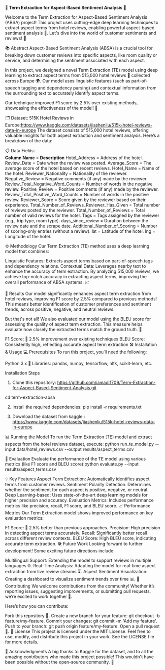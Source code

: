 **🏨 Term Extraction for Aspect-Based Sentiment Analysis 📝**

Welcome to the Term Extraction for Aspect-Based Sentiment Analysis (ABSA) project! This project uses cutting-edge deep learning techniques to extract aspect terms from hotel reviews, enabling powerful aspect-based sentiment analysis 🧠. Let's dive into the world of customer sentiments and reviews! 🌟

📚 Abstract
Aspect-Based Sentiment Analysis (ABSA) is a crucial tool for breaking down customer reviews into specific aspects, like room quality or service, and determining the sentiment associated with each aspect.

In this project, we designed a novel Term Extraction (TE) model using deep learning to extract aspect terms from 515,000 hotel reviews 🏨 collected across Europe 🌍. Our model uses linguistic features (such as part-of-speech tagging and dependency parsing) and contextual information from the surrounding text to accurately identify aspect terms.

Our technique improved F1 score by 2.5% over existing methods, showcasing the effectiveness of the model! 🎉

🗂️ Dataset: 515K Hotel Reviews in Europe:https://www.kaggle.com/datasets/jiashenliu/515k-hotel-reviews-data-in-europe
The dataset consists of 515,000 hotel reviews, offering valuable insights for both aspect extraction and sentiment analysis. Here’s a breakdown of the data:

📋 Data Fields:     
            **Column Name**	   =           **Description**
             Hotel_Address    =           Address of the hotel.
             Review_Date	   =        Date when the review was posted.
            Average_Score	   =   The average score of the hotel based on recent reviews.
             Hotel_Name      =            	    Name of the hotel.
      Reviewer_Nationality	   =         Nationality of the reviewer.
      Negative_Review	     =      Negative comments (if any) made by the reviewer.
 Review_Total_Negative_Word_Counts = Number of words in the negative review.
  Positive_Review	       =          Positive comments (if any) made by the reviewer.
Review_Total_Positive_Word_Counts	=  Number of words in the positive review.
Reviewer_Score	      =          Score given by the reviewer based on their experience.
Total_Number_of_Reviews_Reviewer_Has_Given	= Total number of reviews posted by the reviewer.
Total_Number_of_Reviews	=           Total number of valid reviews for the hotel.
Tags	              =            Tags assigned by the reviewer (e.g., trip type, room type).
days_since_review      =          	Duration between the review date and the scrape date.
Additional_Number_of_Scoring	 =       Number of scoring-only entries (without a review).
      lat	                     =                Latitude of the hotel.
      lng	                     =                 Longitude of the hotel.

⚙️ Methodology
Our Term Extraction (TE) method uses a deep learning model that combines:

Linguistic Features: Extracts aspect terms based on part-of-speech tags and dependency relations.
Contextual Data: Leverages nearby text to enhance the accuracy of term extraction.
By analyzing 515,000 reviews, we achieve top-notch accuracy in extracting aspect terms, improving the overall performance of ABSA systems. 📈

🚀 Results
Our model significantly enhances aspect term extraction from hotel reviews, improving F1 score by 2.5% compared to previous methods! This means better identification of customer preferences and sentiment trends, across positive, negative, and neutral reviews.

But that's not all! We also evaluated our model using the BLEU score for assessing the quality of aspect term extraction. This measure helps evaluate how closely the extracted terms match the ground truth. 🌟

F1 Score: 🚀 2.5% improvement over existing techniques
BLEU Score: Consistently high, reflecting accurate aspect term extraction
🛠️ Installation & Usage
💻 Prerequisites
To run this project, you’ll need the following:

Python 3.x 🐍
Libraries: pandas, numpy, tensorflow, nltk, scikit-learn, etc.

Installation Steps
1. Clone this repository: https://github.com/iamadi1709/Term-Extraction-for-Aspect-Based-Sentiment-Analysis.git

cd term-extraction-absa

2. Install the required dependencies: pip install -r requirements.txt

3. Download the dataset from kaggle : https://www.kaggle.com/datasets/jiashenliu/515k-hotel-reviews-data-in-europe

📊 Running the Model
To run the Term Extraction (TE) model and extract aspects from the hotel reviews dataset, execute: python run_te_model.py --input data/hotel_reviews.csv --output results/aspect_terms.csv

🧪 Evaluation
Evaluate the performance of the TE model using various metrics (like F1 score and BLEU score):python evaluate.py --input results/aspect_terms.csv

💡 Key Features
Aspect Term Extraction: Automatically identifies aspect terms from customer reviews.
Sentiment Polarity Detection: Determines whether the sentiment for each aspect is positive, negative, or neutral.
Deep Learning-based: Uses state-of-the-art deep learning models for higher precision and accuracy.
Evaluation Metrics: Includes performance metrics like precision, recall, F1 score, and BLEU score.
📈 Performance Metrics
Our Term Extraction model shows improved performance on key evaluation metrics:

F1 Score: 🚀 2.5% better than previous approaches.
Precision: High precision in detecting aspect terms accurately.
Recall: Significantly better recall across different review contexts.
BLEU Score: High BLEU score, indicating accurate term extraction.
🛠️ Future Work
Looking forward to further development! Some exciting future directions include:

Multilingual Support: Extending the model to support reviews in multiple languages 🌐.
Real-Time Analysis: Adapting the model for real-time aspect extraction from live review streams ⏳.
Aspect Sentiment Visualization: Creating a dashboard to visualize sentiment trends over time 📊.
🤝 Contributing
We welcome contributions from the community! Whether it’s reporting issues, suggesting improvements, or submitting pull requests, we’re excited to work together 🤗.

Here’s how you can contribute:

Fork this repository 🍴.
Create a new branch for your feature: git checkout -b feature/my-feature.
Commit your changes: git commit -m 'Add my feature'.
Push to your branch: git push origin feature/my-feature.
Open a pull request 🚀.
📄 License
This project is licensed under the MIT License. Feel free to use, modify, and distribute this project in your work. See the LICENSE file for more details.

🙌 Acknowledgments
A big thanks to Kaggle for the dataset, and to all the amazing contributors who made this project possible! This wouldn't have been possible without the open-source community. 💖




